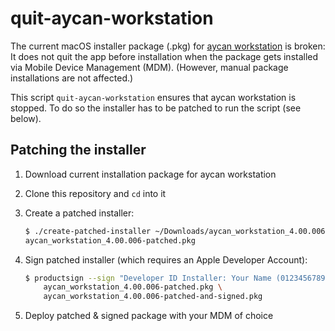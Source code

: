 # quit-aycan-workstation

The current macOS installer package (.pkg) for
[aycan workstation](https://www.aycan.de/produkte/aycan-workstation.html)
is broken:
It does not quit the app before installation when the package gets
installed via Mobile Device Management (MDM).
(However, manual package installations are not affected.)

This script `quit-aycan-workstation` ensures that aycan workstation is stopped.
To do so the installer has to be patched to run the script (see below).

## Patching the installer

1. Download current installation package for aycan workstation
2. Clone this repository and `cd` into it
3. Create a patched installer:

    ```bash
    $ ./create-patched-installer ~/Downloads/aycan_workstation_4.00.006.pkg
    aycan_workstation_4.00.006-patched.pkg
    ```

4. Sign patched installer (which requires an Apple Developer Account):

    ```bash
    $ productsign --sign "Developer ID Installer: Your Name (0123456789)" \
        aycan_workstation_4.00.006-patched.pkg \
        aycan_workstation_4.00.006-patched-and-signed.pkg
    ```

5. Deploy patched & signed package with your MDM of choice
